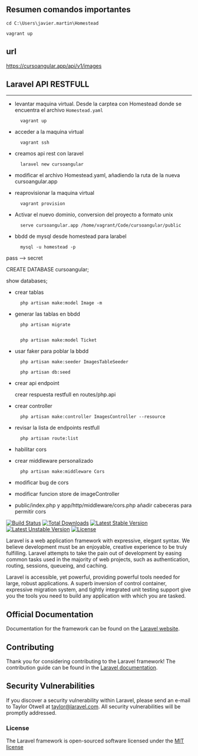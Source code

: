 ## Resumen comandos importantes

    cd C:\Users\javier.martin\Homestead

    vagrant up

## url

https://cursoangular.app/api/v1/images



## Laravel API RESTFULL

-------------------------------
- levantar maquina virtual. Desde la carptea con Homestead donde se encuentra el archivo 	`Homestead.yaml`

		vagrant up

- acceder a la maquina virtual

		vagrant ssh

- creamos api rest con laravel

		laravel new cursoangular
- modificar el archivo Homestead.yaml, añadiendo la ruta de la nueva cursoangular.app


- reaprovisionar la maquina virtual

		vagrant provision

- Activar el nuevo dominio, conversion del proyecto a formato unix

		serve cursoangular.app /home/vagrant/Code/cursoangular/public


- bbdd de mysql desde homestead para larabel

		mysql -u homestead -p

pass --> secret

CREATE DATABASE cursoangular;

show databases;

- crear tablas

		php artisan make:model Image -m

- generar las tablas en bbdd

		php artisan migrate


		php artisan make:model Ticket


- usar faker para poblar la bbdd

		php artisan make:seeder ImagesTableSeeder

		php artisan db:seed

- crear api endpoint

	crear respuesta restfull en routes/php.api

- crear controller	
 
		php artisan make:controller ImagesController --resource

- revisar la lista de endpoints restfull

		php artisan route:list


- habilitar cors
- crear middleware personalizado

		php artisan make:middleware Cors

- modificar bug de cors

- modificar funcion store de imageController

- public/index.php y app/http/middleware/cors.php añadir cabeceras para permitir cors




[![Build Status](https://travis-ci.org/laravel/framework.svg)](https://travis-ci.org/laravel/framework)
[![Total Downloads](https://poser.pugx.org/laravel/framework/d/total.svg)](https://packagist.org/packages/laravel/framework)
[![Latest Stable Version](https://poser.pugx.org/laravel/framework/v/stable.svg)](https://packagist.org/packages/laravel/framework)
[![Latest Unstable Version](https://poser.pugx.org/laravel/framework/v/unstable.svg)](https://packagist.org/packages/laravel/framework)
[![License](https://poser.pugx.org/laravel/framework/license.svg)](https://packagist.org/packages/laravel/framework)

Laravel is a web application framework with expressive, elegant syntax. We believe development must be an enjoyable, creative experience to be truly fulfilling. Laravel attempts to take the pain out of development by easing common tasks used in the majority of web projects, such as authentication, routing, sessions, queueing, and caching.

Laravel is accessible, yet powerful, providing powerful tools needed for large, robust applications. A superb inversion of control container, expressive migration system, and tightly integrated unit testing support give you the tools you need to build any application with which you are tasked.

## Official Documentation

Documentation for the framework can be found on the [Laravel website](http://laravel.com/docs).

## Contributing

Thank you for considering contributing to the Laravel framework! The contribution guide can be found in the [Laravel documentation](http://laravel.com/docs/contributions).

## Security Vulnerabilities

If you discover a security vulnerability within Laravel, please send an e-mail to Taylor Otwell at taylor@laravel.com. All security vulnerabilities will be promptly addressed.

### License

The Laravel framework is open-sourced software licensed under the [MIT license](http://opensource.org/licenses/MIT)
